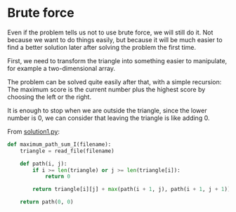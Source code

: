 # Brute force

Even if the problem tells us not to use brute force, we will still do it. Not
because we want to do things easily, but because it will be much easier to find
a better solution later after solving the problem the first time.

First, we need to transform the triangle into something easier to manipulate,
for example a two-dimensional array.

The problem can be solved quite easily after that, with a simple recursion: The
maximum score is the current number plus the highest score by choosing the left
or the right.

It is enough to stop when we are outside the triangle, since the lower number is
0, we can consider that leaving the triangle is like adding 0.

From [solution1.py](https://github.com/turtlesmoke/project-euler/blob/main/problems/problem_0018/solution1.py):

```python
def maximum_path_sum_I(filename):
    triangle = read_file(filename)

    def path(i, j):
        if i >= len(triangle) or j >= len(triangle[i]):
            return 0

        return triangle[i][j] + max(path(i + 1, j), path(i + 1, j + 1))

    return path(0, 0)
```
